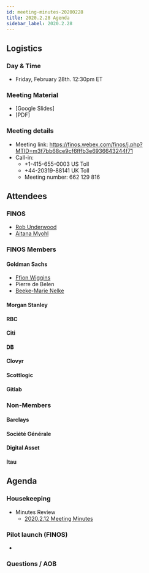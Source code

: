 ```yaml
---
id: meeting-minutes-20200228
title: 2020.2.28 Agenda
sidebar_label: 2020.2.28
---
```


## Logistics 
### Day & Time
* Friday, February 28th. 12:30pm ET

### Meeting Material
* [Google Slides]
* [PDF]

### Meeting details

* Meeting link: https://finos.webex.com/finos/j.php?MTID=m3f7bb68ce9cf6fffb3e6936643244f71
* Call-in: 
    * +1-415-655-0003 US Toll
    * +44-20319-88141 UK Toll
    * Meeting number: 662 129 816

## Attendees 
### FINOS
* [Rob Underwood](https://github.com/brooklynrob)
* [Aitana Myohl](https://github.com/aitana16)

### FINOS Members
#### Goldman Sachs
* [Ffion Wiggins](https://github.com/ffionwiggins)
* Pierre de Belen 
* [Beeke-Marie Nelke](https://github.com/beekemarie)

#### Morgan Stanley

#### RBC

#### Citi

####  DB

#### Clovyr

#### Scottlogic


#### Gitlab


### Non-Members
#### Barclays

#### Société Générale

#### Digital Asset

#### Itau



## Agenda

### Housekeeping
* Minutes Review
    * [2020.2.12 Meeting Minutes](https://github.com/finos/alloy/blob/master/meeting-minutes/2020.2.12-pilot-project-minutes.md)

### Pilot launch (FINOS)
* 
    
### Questions / AOB
